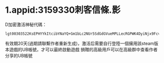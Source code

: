 # 1.appid:3159330刺客信條.影
  D加密激活神秘代碼：
  
    lgt00303522KsEPHYYkItcibYNaYQ+Gm1bLc2NUr5SdGdGVueMPLLecRGPWK4DyiNjx9Fcvvm1m+INaH4Iu5iB6/aqDyVBLp7Nrfql6cpatwn84VQFVt6XqrX/RVME1lVcKnagP7Dyd/xBR5nGrHD3RdGe+KsfCN7YuaJ26UZzJOidB5DZT+R0wFMELyMUJ75xoQSTiH90JQizL4nIJEzldKvBmwfN5rYvpiT72DCUZdYCFYoCNaDgJr7y64u4AFylA4X3oLsS4ic7Bhm4uJ2MmDXSNpuzwf0QvzKHVMzyAadxEmMKhAUJqakIp7kAB8C/D5W/1x4d8eQupMVVpzH7/QK/X4AoPyuybATimQCEZZ6vByxDIJ0Sgn/1Hf/HsRkoC9ddhgEua
  
  有效期20天(過期請聯繫作者重新生成)，激活后需要自行登陸一個擁用該steam版本遊戲的UB帳號，才可以最終啟動遊戲
  損贈的高級用戶可以在高級群中查看作者分享的UB帳號
